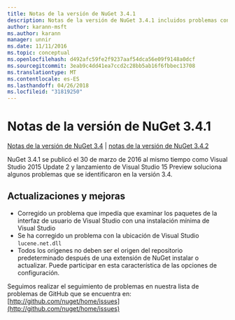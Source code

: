 ```yaml
---
title: Notas de la versión de NuGet 3.4.1
description: Notas de la versión de NuGet 3.4.1 incluidos problemas conocidos, correcciones de errores, las funciones agregadas y dcr.
author: karann-msft
ms.author: karann
manager: unnir
ms.date: 11/11/2016
ms.topic: conceptual
ms.openlocfilehash: d492afc59fe2f9237aaf54dca56e09f9148a0dcf
ms.sourcegitcommit: 3eab9c4dd41ea7ccd2c28bb5ab16f6fbbec13708
ms.translationtype: MT
ms.contentlocale: es-ES
ms.lasthandoff: 04/26/2018
ms.locfileid: "31819250"
---
```

# <a name="nuget-341-release-notes"></a>Notas de la versión de NuGet 3.4.1

[Notas de la versión de NuGet 3.4](../release-notes/nuget-3.4.md) | [notas de la versión de NuGet 3.4.2](../release-notes/nuget-3.4.2.md)

NuGet 3.4.1 se publicó el 30 de marzo de 2016 al mismo tiempo como Visual Studio 2015 Update 2 y lanzamiento de Visual Studio 15 Preview soluciona algunos problemas que se identificaron en la versión 3.4.

## <a name="updates-and-improvements"></a>Actualizaciones y mejoras

* Corregido un problema que impedía que examinar los paquetes de la interfaz de usuario de Visual Studio con una instalación mínima de Visual Studio
* Se ha corregido un problema con la ubicación de Visual Studio `lucene.net.dll`
* Todos los orígenes no deben ser el origen del repositorio predeterminado después de una extensión de NuGet instalar o actualizar.  Puede participar en esta característica de las opciones de configuración.

Seguimos realizar el seguimiento de problemas en nuestra lista de problemas de GitHub que se encuentra en: [http://github.com/nuget/home/issues](http://github.com/nuget/home/issues)